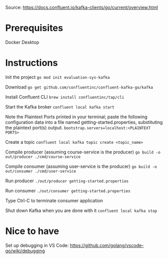 Source: https://docs.confluent.io/kafka-clients/go/current/overview.html

# Prerequisites
Docker Desktop

# Instructions
Init the project
`go mod init evaluation-sys-kafka`

Download
`go get github.com/confluentinc/confluent-kafka-go/kafka`

Install Confluent CLI
`brew install confluentinc/tap/cli`

Start the Kafka broker
`confluent local kafka start`

Note the Plaintext Ports printed in your terminal; paste the following configuration data into a file named getting-started.properties, substituting the plaintext port(s) output.
`bootstrap.servers=localhost:<PLAINTEXT PORTS>`

Create a topic
`confluent local kafka topic create <topic_name>`

Compile producer (assuming course-service is the producer)
`go build -o out/producer ./cmd/course-service`

Compile consumer (assuming user-service is the producer)
`go build -o out/consumer ./cmd/user-service`

Run producer
`./out/producer getting-started.properties`

Run consumer
`./out/consumer getting-started.properties`

Type Ctrl-C to terminate consumer application

Shut down Kafka when you are done with it
`confluent local kafka stop`


# Nice to have
Set up debugging in VS Code: https://github.com/golang/vscode-go/wiki/debugging
